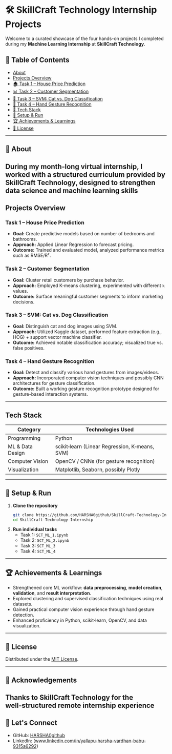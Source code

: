 # 🛠 SkillCraft Technology Internship Projects

Welcome to a curated showcase of the four hands-on projects I completed during my **Machine Learning Internship** at **SkillCraft Technology**.

## 📘 Table of Contents
  - [About](#about)
  - [Projects Overview](#projects-overview)
  - [🏠 Task 1 – House Price Prediction](#task-1-–-house-price-prediction)
  - [📊 Task 2 – Customer Segmentation](#task-2-–-customer-segmentation)
  - [🐶 Task 3 – SVM: Cat vs. Dog Classification](#task-3-–-svm-cat-vs-dog-classification)
  - [🤟 Task 4 – Hand Gesture Recognition](#task-4-–-hand-gesture-recognition)
  - [🧪 Tech Stack](#tech-stack)
  - [🚀 Setup & Run](#setup--run)
  - [🏆 Achievements & Learnings](#achievements--learnings)
  - [📜 License](#license)

---

## 📘 About
During my month‑long virtual internship, I worked with a structured curriculum provided by SkillCraft Technology, designed to strengthen data science and machine learning skills
---

## Projects Overview

### Task 1 – House Price Prediction
- **Goal:** Create predictive models based on number of bedrooms and bathrooms.
- **Approach:** Applied Linear Regression to forecast pricing.
- **Outcome:** Trained and evaluated model, analyzed performance metrics such as RMSE/R².

### Task 2 – Customer Segmentation
- **Goal:** Cluster retail customers by purchase behavior.
- **Approach:** Employed K‑means clustering, experimented with different `k` values.
- **Outcome:** Surface meaningful customer segments to inform marketing decisions.

### Task 3 – SVM: Cat vs. Dog Classification
- **Goal:** Distinguish cat and dog images using SVM.
- **Approach:** Utilized Kaggle dataset, performed feature extraction (e.g., HOG) + support vector machine classifier.
- **Outcome:** Achieved notable classification accuracy; visualized true vs. false positives.

### Task 4 – Hand Gesture Recognition
- **Goal:** Detect and classify various hand gestures from images/videos.
- **Approach:** Incorporated computer vision techniques and possibly CNN architectures for gesture classification.
- **Outcome:** Built a working gesture recognition prototype designed for gesture-based interaction systems.

---

## Tech Stack
| Category           | Technologies Used                           |
|-------------------|----------------------------------------------|
|  Programming     | Python                                      |
|  ML & Data Design | scikit‑learn (Linear Regression, K‑means, SVM) |
|  Computer Vision | OpenCV / CNNs (for gesture recognition)     |
|  Visualization   | Matplotlib, Seaborn, possibly Plotly        |

---

## 🚀 Setup & Run
1. **Clone the repository**  
   ```bash
   git clone https://github.com/HARSHA0github/SkillCraft-Technology-Internship.git
   cd SkillCraft-Technology-Internship
   ```
2. **Run individual tasks**  
   - Task 1: `SCT_ML_1.ipynb`  
   - Task 2: `SCT_ML_2.ipynb`  
   - Task 3: `SCT_ML_3`  
   - Task 4: `SCT_ML_4`

---

## 🏆 Achievements & Learnings
- Strengthened core ML workflow: **data preprocessing**, **model creation**, **validation**, and **result interpretation**.
- Explored clustering and supervised classification techniques using real datasets.
- Gained practical computer vision experience through hand gesture detection.
- Enhanced proficiency in Python, scikit‑learn, OpenCV, and data visualization.

---

## 📜 License
Distributed under the [MIT License](LICENSE).

---

## 🙌 Acknowledgements
Thanks to **SkillCraft Technology** for the well‑structured remote internship experience
---

## 🔗 Let's Connect
- GitHub: [HARSHA0github](https://github.com/HARSHA0github)  
- LinkedIn: (www.linkedin.com/in/yallapu-harsha-vardhan-babu-9315a6292)

